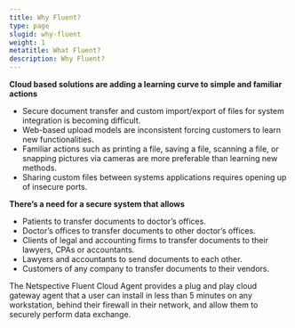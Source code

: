 ```yaml
---
title: Why Fluent?
type: page
slugid: why-fluent
weight: 1
metatitle: What Fluent?
description: Why Fluent?
---
```


**Cloud based solutions are adding a learning curve to simple and familiar actions**

* Secure document transfer and custom import/export of files for system integration is becoming difficult.
* Web-based upload models are inconsistent forcing customers to learn new functionalities.
* Familiar actions such as printing a file, saving a file, scanning a file, or snapping pictures via cameras are more preferable than learning new methods.
* Sharing custom files between systems applications requires opening up of insecure ports.

**There’s a need for a secure system that allows**

* Patients to transfer documents to doctor’s offices.
* Doctor’s offices to transfer documents to other doctor’s offices.
* Clients of legal and accounting firms to transfer documents to their lawyers, CPAs or accountants.
* Lawyers and accountants to send documents to each other.
* Customers of any company to transfer documents to their vendors.

The Netspective Fluent Cloud Agent provides a plug and play cloud gateway agent that a user can install in less than 5 minutes on any workstation, behind their firewall in their network, and allow them to securely perform data exchange.
